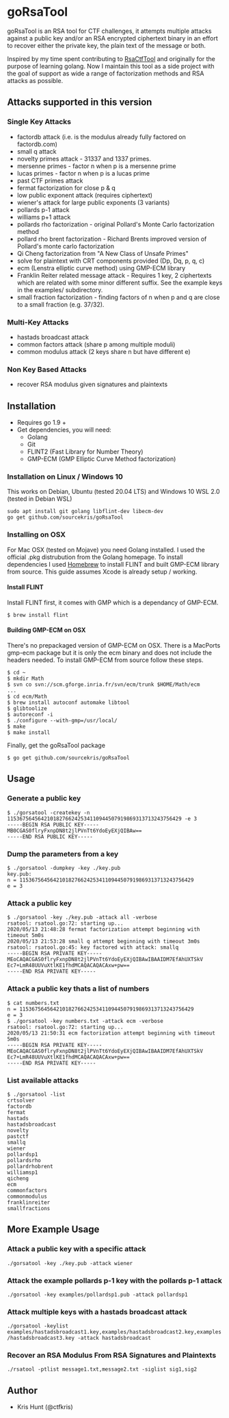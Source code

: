 # goRsaTool

goRsaTool is an RSA tool for CTF challenges, it attempts multiple attacks against a public key 
and/or an RSA encrypted ciphertext binary in an effort to recover either the private key, the plain
text of the message or both.

Inspired by my time spent contributing to [RsaCtfTool](https://github.com/Ganapati/RsaCtfTool) and
originally for the purpose of learning golang. Now I maintain this tool as a side project with the
goal of support as wide a range of factorization methods and RSA attacks as possible.

## Attacks supported in this version

### Single Key Attacks

* factordb attack (i.e. is the modulus already fully factored on factordb.com)
* small q attack
* novelty primes attack - 31337 and 1337 primes.
* mersenne primes - factor n when p is a mersenne prime
* lucas primes - factor n when p is a lucas prime
* past CTF primes attack
* fermat factorization for close p & q
* low public exponent attack (requires ciphertext)
* wiener's attack for large public exponents (3 variants)
* pollards p-1 attack
* williams p+1 attack
* pollards rho factorization - original Pollard's Monte Carlo factorization method
* pollard rho brent factorization - Richard Brents improved version of Pollard's monte carlo 
  factorization
* Qi Cheng factorization from "A New Class of Unsafe Primes"
* solve for plaintext with CRT components provided (Dp, Dq, p, q, c)
* ecm (Lenstra elliptic curve method) using GMP-ECM library
* Franklin Reiter related message attack - Requires 1 key, 2 ciphertexts which are related with some
  minor different suffix. See the example keys in the examples/ subdirectory.
* small fraction factorization - finding factors of n when p and q are close to a small fraction 
  (e.g. 37/32).

### Multi-Key Attacks

* hastads broadcast attack
* common factors attack (share p among multiple moduli)
* common modulus attack (2 keys share n but have different e)

### Non Key Based Attacks

* recover RSA modulus given signatures and plaintexts

## Installation

* Requires go 1.9 +
* Get dependencies, you will need:
  * Golang
  * Git
  * FLINT2 (Fast Library for Number Theory)
  * GMP-ECM (GMP Elliptic Curve Method factorization)

### Installation on Linux / Windows 10

This works on Debian, Ubuntu (tested 20.04 LTS) and Windows 10 WSL 2.0 (tested in Debian WSL)

  ```shell
  sudo apt install git golang libflint-dev libecm-dev
  go get github.com/sourcekris/goRsaTool
  ```

### Installing on OSX

For Mac OSX (tested on Mojave) you need Golang installed. I used the official .pkg distrubution from
the Golang homepage. To install dependencies I used [Homebrew](https://brew.sh/) to install FLINT 
and built GMP-ECM library from source. This guide assumes Xcode is already setup / working.

#### Install FLINT

Install FLINT first, it comes with GMP which is a dependancy of GMP-ECM.

```shell
$ brew install flint
```

#### Building GMP-ECM on OSX

There's no prepackaged version of GMP-ECM on OSX. There is a MacPorts gmp-ecm package but it is only
the ecm binary and does not include the headers needed. To install GMP-ECM from source follow these
steps.

```shell
$ cd ~
$ mkdir Math
$ svn co svn://scm.gforge.inria.fr/svn/ecm/trunk $HOME/Math/ecm
...
$ cd ecm/Math
$ brew install autoconf automake libtool
$ glibtoolize
$ autoreconf -i
$ ./configure --with-gmp=/usr/local/
$ make
$ make install
```

Finally, get the goRsaTool package

```shell
$ go get github.com/sourcekris/goRsaTool
```

## Usage

### Generate a public key

```shell
$ ./gorsatool -createkey -n 115367564564210182766242534110944507919869313713243756429 -e 3
-----BEGIN RSA PUBLIC KEY-----
MB0CGAS0flryFxnpDN8t2jlPVnTt6YdoEyEXjQIBAw==
-----END RSA PUBLIC KEY-----
```

### Dump the parameters from a key

```shell
$ ./gorsatool -dumpkey -key ./key.pub
key.pub:
n = 115367564564210182766242534110944507919869313713243756429
e = 3
```

### Attack a public key

```shell
$ ./gorsatool -key ./key.pub -attack all -verbose
rsatool: rsatool.go:72: starting up...
2020/05/13 21:48:28 fermat factorization attempt beginning with timeout 5m0s
2020/05/13 21:53:28 small q attempt beginning with timeout 3m0s
rsatool: rsatool.go:45: key factored with attack: smallq
-----BEGIN RSA PRIVATE KEY-----
MEoCAQACGAS0flryFxnpDN8t2jlPVnTt6YdoEyEXjQIBAwIBAAIDM7EfAhUXTSkV
Ec7+LmR48UUVuXtlKE1fhdMCAQACAQACAxw+pw==
-----END RSA PRIVATE KEY-----
```

### Attack a public key thats a list of numbers

```shell
$ cat numbers.txt
n = 115367564564210182766242534110944507919869313713243756429
e = 3
$ ./gorsatool -key numbers.txt -attack ecm -verbose
rsatool: rsatool.go:72: starting up...
2020/05/13 21:50:31 ecm factorization attempt beginning with timeout 5m0s
-----BEGIN RSA PRIVATE KEY-----
MEoCAQACGAS0flryFxnpDN8t2jlPVnTt6YdoEyEXjQIBAwIBAAIDM7EfAhUXTSkV
Ec7+LmR48UUVuXtlKE1fhdMCAQACAQACAxw+pw==
-----END RSA PRIVATE KEY-----
```

### List available attacks

```shell
$ ./gorsatool -list
crtsolver
factordb
fermat
hastads
hastadsbroadcast
novelty
pastctf
smallq
wiener
pollardsp1
pollardsrho
pollardrhobrent
williamsp1
qicheng
ecm
commonfactors
commonmodulus
franklinreiter
smallfractions
```

## More Example Usage

### Attack a public key with a specific attack

`./gorsatool -key ./key.pub -attack wiener`

### Attack the example pollards p-1 key with the pollards p-1 attack

`./gorsatool -key examples/pollardsp1.pub -attack pollardsp1`

### Attack multiple keys with a hastads broadcast attack

`./gorsatool -keylist examples/hastadsbroadcast1.key,examples/hastadsbroadcast2.key,examples/hastadsbroadcast3.key -attack hastadsbroadcast`

### Recover an RSA Modulus From RSA Signatures and Plaintexts

`./rsatool -ptlist message1.txt,message2.txt -siglist sig1,sig2`

## Author

* Kris Hunt (@ctfkris)
